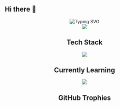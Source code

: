 ## Hi there 👋

<!--
**Lobosanplay/Lobosanplay** is a ✨ _special_ ✨ repository because its `README.md` (this file) appears on your GitHub profile.

Here are some ideas to get you started:

- 🔭 I’m currently working on ...
- 🌱 I’m currently learning ...
- 👯 I’m looking to collaborate on ...
- 🤔 I’m looking for help with ...
- 💬 Ask me about ...
- 📫 How to reach me: ...
- 😄 Pronouns: ...
- ⚡ Fun fact: ...
-->
<div align="center">
 <img src="https://readme-typing-svg.herokuapp.com/?font=Fira+Code&duration=3000&pause=1000&color=F7F7F7&center=true&repeat=false&width=435&lines=Welcome+to+my+GitHub+profile!%F0%9F%91%8B%F0%9F%8F%BB;%C2%A1Bienvenid@+a+mi+perfil+de+GitHub!%F0%9F%91%8B%F0%9F%8F%BB" alt="Typing SVG" />
</div>

<div align="center">
  <img src="//Lobosanplay/gift/magic-wolf.gif">
</di

<div align="center">
  <h2>Tech Stack</h2>
  <img src="https://skillicons.dev/icons?i=html,css,tailwind,js,ts,react,astro,nodejs,express,postgresql%22/>
</div>

<div align="center">
  <h2>Currently Learning</h2>
  <img src="https://skillicons.dev/icons?i=py,django%22/>
</div>

<div align="center">
  <h2>GitHub Trophies</h2>
  <img src="https://github-profile-trophy.vercel.app/?username=junlovin&theme=flat%22/>
</div>
